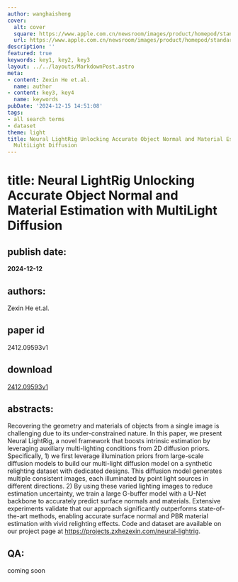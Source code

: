 ```yaml
---
author: wanghaisheng
cover:
  alt: cover
  square: https://www.apple.com.cn/newsroom/images/product/homepod/standard/Apple-HomePod-hero-230118_big.jpg.large_2x.jpg
  url: https://www.apple.com.cn/newsroom/images/product/homepod/standard/Apple-HomePod-hero-230118_big.jpg.large_2x.jpg
description: ''
featured: true
keywords: key1, key2, key3
layout: ../../layouts/MarkdownPost.astro
meta:
- content: Zexin He et.al.
  name: author
- content: key3, key4
  name: keywords
pubDate: '2024-12-15 14:51:08'
tags:
- all search terms
- dataset
theme: light
title: Neural LightRig Unlocking Accurate Object Normal and Material Estimation with
  MultiLight Diffusion
---
```


# title: Neural LightRig Unlocking Accurate Object Normal and Material Estimation with MultiLight Diffusion 
## publish date: 
**2024-12-12** 
## authors: 
  Zexin He et.al. 
## paper id
2412.09593v1
## download
[2412.09593v1](http://arxiv.org/abs/2412.09593v1)
## abstracts:
Recovering the geometry and materials of objects from a single image is challenging due to its under-constrained nature. In this paper, we present Neural LightRig, a novel framework that boosts intrinsic estimation by leveraging auxiliary multi-lighting conditions from 2D diffusion priors. Specifically, 1) we first leverage illumination priors from large-scale diffusion models to build our multi-light diffusion model on a synthetic relighting dataset with dedicated designs. This diffusion model generates multiple consistent images, each illuminated by point light sources in different directions. 2) By using these varied lighting images to reduce estimation uncertainty, we train a large G-buffer model with a U-Net backbone to accurately predict surface normals and materials. Extensive experiments validate that our approach significantly outperforms state-of-the-art methods, enabling accurate surface normal and PBR material estimation with vivid relighting effects. Code and dataset are available on our project page at https://projects.zxhezexin.com/neural-lightrig.
## QA:
coming soon
